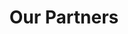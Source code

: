 ---
title: "Our Partners"
description: "Together we make all of this possible"
draft: false
bg_image: "images/absBG2.webp"
---